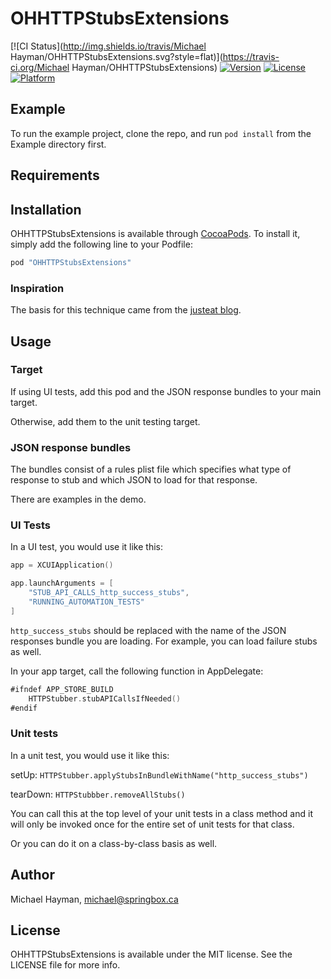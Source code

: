 # OHHTTPStubsExtensions

[![CI Status](http://img.shields.io/travis/Michael Hayman/OHHTTPStubsExtensions.svg?style=flat)](https://travis-ci.org/Michael Hayman/OHHTTPStubsExtensions)
[![Version](https://img.shields.io/cocoapods/v/OHHTTPStubsExtensions.svg?style=flat)](http://cocoapods.org/pods/OHHTTPStubsExtensions)
[![License](https://img.shields.io/cocoapods/l/OHHTTPStubsExtensions.svg?style=flat)](http://cocoapods.org/pods/OHHTTPStubsExtensions)
[![Platform](https://img.shields.io/cocoapods/p/OHHTTPStubsExtensions.svg?style=flat)](http://cocoapods.org/pods/OHHTTPStubsExtensions)

## Example

To run the example project, clone the repo, and run `pod install` from the Example directory first.

## Requirements

## Installation

OHHTTPStubsExtensions is available through [CocoaPods](http://cocoapods.org). To install
it, simply add the following line to your Podfile:

```ruby
pod "OHHTTPStubsExtensions"
```

### Inspiration

The basis for this technique came from the
[justeat blog](http://tech.just-eat.com/2015/11/23/offline-ui-testing-on-ios-with-stubs/).

## Usage

### Target 

If using UI tests, add this pod and the JSON response bundles to your main target.

Otherwise, add them to the unit testing target.

### JSON response bundles

The bundles consist of a rules plist file which specifies what type of response to stub
and which JSON to load for that response.

There are examples in the demo.

### UI Tests

In a UI test, you would use it like this:

```swift
app = XCUIApplication()

app.launchArguments = [
    "STUB_API_CALLS_http_success_stubs",
    "RUNNING_AUTOMATION_TESTS"
]
```

`http_success_stubs` should be replaced with the name of the JSON responses bundle
you are loading. For example, you can load failure stubs as well.

In your app target, call the following function in AppDelegate:
```swift
#ifndef APP_STORE_BUILD
    HTTPStubber.stubAPICallsIfNeeded()
#endif
```

### Unit tests

In a unit test, you would use it like this:

setUp:
    `HTTPStubber.applyStubsInBundleWithName("http_success_stubs")`

tearDown:
    `HTTPStubbber.removeAllStubs()`

You can call this at the top level of your unit tests in a class method
and it will only be invoked once for the entire set of unit tests for that
class.

Or you can do it on a class-by-class basis as well.

## Author

Michael Hayman, michael@springbox.ca

## License

OHHTTPStubsExtensions is available under the MIT license. See the LICENSE file for more info.
